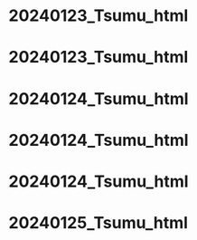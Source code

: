 # 20240123_Tsumu_html
# 20240123_Tsumu_html
# 20240124_Tsumu_html
# 20240124_Tsumu_html
# 20240124_Tsumu_html
# 20240125_Tsumu_html
